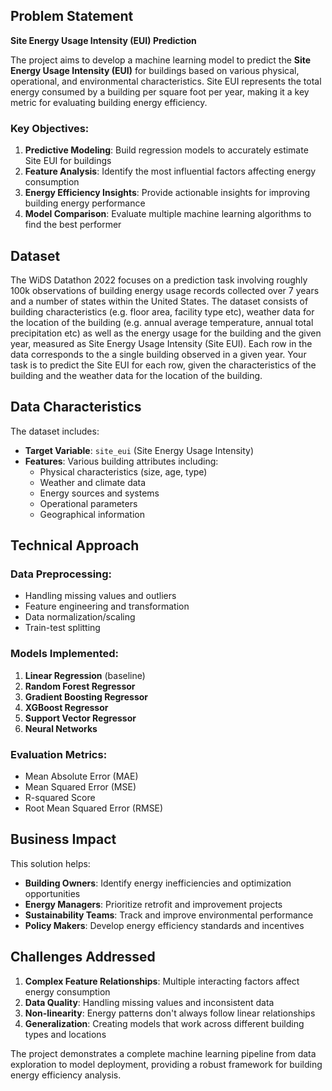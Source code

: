 ## Problem Statement

**Site Energy Usage Intensity (EUI) Prediction**

The project aims to develop a machine learning model to predict the **Site Energy Usage Intensity (EUI)** for buildings based on various physical, operational, and environmental characteristics. Site EUI represents the total energy consumed by a building per square foot per year, making it a key metric for evaluating building energy efficiency.

### Key Objectives:
1. **Predictive Modeling**: Build regression models to accurately estimate Site EUI for buildings
2. **Feature Analysis**: Identify the most influential factors affecting energy consumption
3. **Energy Efficiency Insights**: Provide actionable insights for improving building energy performance
4. **Model Comparison**: Evaluate multiple machine learning algorithms to find the best performer

## Dataset

The WiDS Datathon 2022 focuses on a prediction task involving roughly 100k observations of building energy usage records collected over 7 years and 
a number of states within the United States. The dataset consists of building characteristics (e.g. floor area, facility type etc), weather data 
for the location of the building (e.g. annual average temperature, annual total precipitation etc) as well as the energy usage for the building and 
the given year, measured as Site Energy Usage Intensity (Site EUI). Each row in the data corresponds to the a single building observed in a given year. 
Your task is to predict the Site EUI for each row, given the characteristics of the building and the weather data for the location of the building.

## Data Characteristics

The dataset includes:
- **Target Variable**: `site_eui` (Site Energy Usage Intensity)
- **Features**: Various building attributes including:
  - Physical characteristics (size, age, type)
  - Weather and climate data
  - Energy sources and systems
  - Operational parameters
  - Geographical information

## Technical Approach

### Data Preprocessing:
- Handling missing values and outliers
- Feature engineering and transformation
- Data normalization/scaling
- Train-test splitting

### Models Implemented:
1. **Linear Regression** (baseline)
2. **Random Forest Regressor**
3. **Gradient Boosting Regressor**
4. **XGBoost Regressor**
5. **Support Vector Regressor**
6. **Neural Networks**

### Evaluation Metrics:
- Mean Absolute Error (MAE)
- Mean Squared Error (MSE)
- R-squared Score
- Root Mean Squared Error (RMSE)

## Business Impact

This solution helps:
- **Building Owners**: Identify energy inefficiencies and optimization opportunities
- **Energy Managers**: Prioritize retrofit and improvement projects
- **Sustainability Teams**: Track and improve environmental performance
- **Policy Makers**: Develop energy efficiency standards and incentives

## Challenges Addressed

1. **Complex Feature Relationships**: Multiple interacting factors affect energy consumption
2. **Data Quality**: Handling missing values and inconsistent data
3. **Non-linearity**: Energy patterns don't always follow linear relationships
4. **Generalization**: Creating models that work across different building types and locations

The project demonstrates a complete machine learning pipeline from data exploration to model deployment, providing a robust framework for building energy efficiency analysis.
